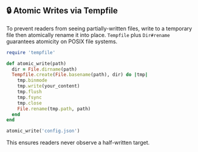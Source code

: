 ## 🔒 Atomic Writes via Tempfile

To prevent readers from seeing partially-written files, write to a temporary file then atomically rename it into place. `Tempfile` plus `Dir#rename` guarantees atomicity on POSIX file systems.

```ruby
require 'tempfile'

def atomic_write(path)
  dir = File.dirname(path)
  Tempfile.create(File.basename(path), dir) do |tmp|
    tmp.binmode
    tmp.write(your_content)
    tmp.flush
    tmp.fsync
    tmp.close
    File.rename(tmp.path, path)
  end
end

atomic_write('config.json')
```

This ensures readers never observe a half-written target.